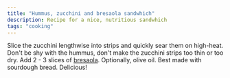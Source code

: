 ```yaml
---
title: "Hummus, zucchini and bresaola sandwhich"
description: Recipe for a nice, nutritious sandwhich
tags: "cooking"
---
```


Slice the zucchini lengthwise into strips and quickly sear them on high-heat.
Don't be shy with the hummus, don't make the zucchini strips too thin or too 
dry. Add 2 - 3 slices of [bresaola][1]. Optionally, olive oil. Best made with 
sourdough bread. Delicious!

[1]: https://en.wikipedia.org/wiki/Bresaola
